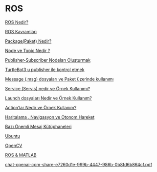 # ROS

[ROS Nedir?](ROS%202083527ebd6345428d0abd73c3db721b/ROS%20Nedir%20e9323894d6cb41748f0577894b7f3e03.md)

[ROS Kavramları](ROS%202083527ebd6345428d0abd73c3db721b/ROS%20Kavramlar%C4%B1%20c72149bb795d42d489fa115a5630bd1e.md)

[Package(Paket) Nedir?](ROS%202083527ebd6345428d0abd73c3db721b/Package(Paket)%20Nedir%204a0c7f376ec04b70bf9ed50b771ff081.md)

[Node ve Topic Nedir ?](ROS%202083527ebd6345428d0abd73c3db721b/Node%20ve%20Topic%20Nedir%201ad8be0ece07407ab11c7ede15e3e30a.md)

[Publisher-Subscriber Nodeları Oluşturmak](ROS%202083527ebd6345428d0abd73c3db721b/Publisher-Subscriber%20Nodelar%C4%B1%20Olus%CC%A7turmak%2023fa2f4a0cba4890927774dd0ac57aa1.md)

[TurtleBot3 u publisher ile kontrol etmek](ROS%202083527ebd6345428d0abd73c3db721b/TurtleBot3%20u%20publisher%20ile%20kontrol%20etmek%208a926c1084f04fb987dd4a83ff4442eb.md)

[Message (.msg) dosyaları ve Paket üzerinde kullanımı](ROS%202083527ebd6345428d0abd73c3db721b/Message%20(%20msg)%20dosyalar%C4%B1%20ve%20Paket%20u%CC%88zerinde%20kullan%206ff805ad51424382a3471ac8565fb6ba.md)

[Service (Servis) nedir ve Örnek Kullanımı?](ROS%202083527ebd6345428d0abd73c3db721b/Service%20(Servis)%20nedir%20ve%20O%CC%88rnek%20Kullan%C4%B1m%C4%B1%20cf886159306246fc8cb15146d0f30ff8.md)

[Launch dosyaları Nedir ve Örnek Kullanım?](ROS%202083527ebd6345428d0abd73c3db721b/Launch%20dosyalar%C4%B1%20Nedir%20ve%20O%CC%88rnek%20Kullan%C4%B1m%200416f86931804b09b5c7951543b3bdde.md)

[Action’lar Nedir ve Örnek Kullanım?](ROS%202083527ebd6345428d0abd73c3db721b/Action%E2%80%99lar%20Nedir%20ve%20O%CC%88rnek%20Kullan%C4%B1m%208cfa6615f30540869b5ccdcb0edd7028.md)

[Haritalama , Navigasyon ve Otonom Hareket](ROS%202083527ebd6345428d0abd73c3db721b/Haritalama%20,%20Navigasyon%20ve%20Otonom%20Hareket%201311f8d4f56b4f2195b5e1c3ac164f04.md)

[Bazı Önemli Mesaj Kütüphaneleri](ROS%202083527ebd6345428d0abd73c3db721b/Baz%C4%B1%20O%CC%88nemli%20Mesaj%20Ku%CC%88tu%CC%88phaneleri%20333adb71df4c4347b8828bff34fdc948.md)

[Ubuntu](ROS%202083527ebd6345428d0abd73c3db721b/Ubuntu%2017d809d8c93f4480995e4d9dad2499f3.md)

[OpenCV](ROS%202083527ebd6345428d0abd73c3db721b/OpenCV%2020e32ce050574f169f0a2f9263ee66db.md)

[ROS & MATLAB](ROS%202083527ebd6345428d0abd73c3db721b/ROS%20&%20MATLAB%2092411b4a15804a28838c3fa09e098f27.md)

[chat-openai-com-share-e7260d1e-999b-4447-986b-0b8fd6b864cf.pdf](ROS%202083527ebd6345428d0abd73c3db721b/chat-openai-com-share-e7260d1e-999b-4447-986b-0b8fd6b864cf.pdf)